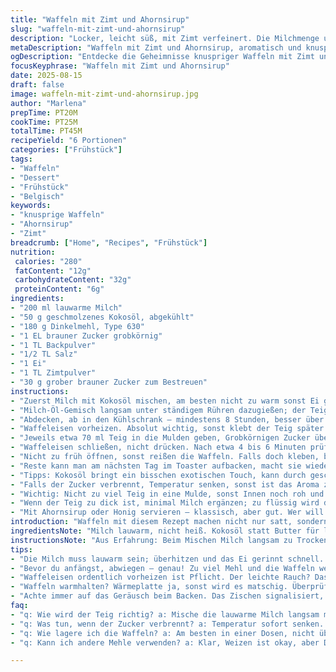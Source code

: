 ```yaml
---
title: "Waffeln mit Zimt und Ahornsirup"
slug: "waffeln-mit-zimt-und-ahornsirup"
description: "Locker, leicht süß, mit Zimt verfeinert. Die Milchmenge um 20 % reduziert, Butter durch geschmolzenes Kokosöl ersetzt. Statt Weizenmehl benutze ich Dinkelmehl, kann man aber auch halb Vollkorn nehmen. Hefe durch Backpulver ersetzt für schnellere Zubereitung. Zuckerperl ersetzt durch groben braunen Zucker, bringt eine karamellige Note. Teig muss kalt ruhen, leicht klebrig; die Zimt-Variante verströmt beim Backen ein Aroma, das die Küche füllt. Goldbraun, außen knusprig, innen fluffig. Nach dem Backen mit butterzartem Ahornsirup servieren. Achtung: Zucker oft zu früh zugegeben, sonst verbrennt er schnell. Timing gelernt durch rumprobieren, wichtig: gut vorheizen, Waffeleisen nicht überfüllen."
metaDescription: "Waffeln mit Zimt und Ahornsirup, aromatisch und knusprig, perfekt für jeden Anlass und ein Genuss für jeden Gaumen."
ogDescription: "Entdecke die Geheimnisse knuspriger Waffeln mit Zimt und Ahornsirup, ein Genuss für alle, die das Besondere mögen."
focusKeyphrase: "Waffeln mit Zimt und Ahornsirup"
date: 2025-08-15
draft: false
image: waffeln-mit-zimt-und-ahornsirup.jpg
author: "Marlena"
prepTime: PT20M
cookTime: PT25M
totalTime: PT45M
recipeYield: "6 Portionen"
categories: ["Frühstück"]
tags:
- "Waffeln"
- "Dessert"
- "Frühstück"
- "Belgisch"
keywords:
- "knusprige Waffeln"
- "Ahornsirup"
- "Zimt"
breadcrumb: ["Home", "Recipes", "Frühstück"]
nutrition: 
 calories: "280"
 fatContent: "12g"
 carbohydrateContent: "32g"
 proteinContent: "6g"
ingredients:
- "200 ml lauwarme Milch"
- "50 g geschmolzenes Kokosöl, abgekühlt"
- "180 g Dinkelmehl, Type 630"
- "1 EL brauner Zucker grobkörnig"
- "1 TL Backpulver"
- "1/2 TL Salz"
- "1 Ei"
- "1 TL Zimtpulver"
- "30 g grober brauner Zucker zum Bestreuen"
instructions:
- "Zuerst Milch mit Kokosöl mischen, am besten nicht zu warm sonst Ei gerinnt schnell. Dann Mehl mit Zucker, Backpulver, Salz und Zimt in einer Schüssel vermengen. Ei zufügen, alles mit Schneebesen grob vermengen, nicht zu viel rühren, Klümpchen stören nicht."
- "Milch-Öl-Gemisch langsam unter ständigem Rühren dazugießen; der Teig darf leicht dickflüssig und klumpig sein. Keine Sorge, das ergibt beim Backen eine locker-knusprige Oberfläche."
- "Abdecken, ab in den Kühlschrank – mindestens 8 Stunden, besser über Nacht. Kälte sorgt für zuverlässige Textur, man merkt wie er etwas an Volumen gewinnt."
- "Waffeleisen vorheizen. Absolut wichtig, sonst klebt der Teig später. Ideale Temperatur erkannt an leichtem Rauchen und surrendem Klang."
- "Jeweils etwa 70 ml Teig in die Mulden geben, Grobkörnigen Zucker über jede Portion streuen. Der Zucker karamellisiert rauchig-süß und gibt diese spezielle Knusprigkeit."
- "Waffeleisen schließen, nicht drücken. Nach etwa 4 bis 6 Minuten prüfen. Goldbraune Farbe, riechender Zimt und knackiger Rand – Zeichen für fertig."
- "Nicht zu früh öffnen, sonst reißen die Waffeln. Falls doch kleben, besser mit dünnem Holzspatel lösen. Wärmeplatte zum Warmhalten verwenden, sonst werden sie schnell weich."
- "Reste kann man am nächsten Tag im Toaster aufbacken, macht sie wieder knusprig."
- "Tipps: Kokosöl bringt ein bisschen exotischen Touch, kann durch geschmolzene Butter ersetzt werden. Zimt ist optional, aber eben diese Note macht’s spannend. Backpulver funktioniert schneller als Hefe, so geht es spontaner, ist aber ein anderer Geschmack."
- "Falls der Zucker verbrennt, Temperatur senken, sonst ist das Aroma zu bitter."
- "Wichtig: Nicht zu viel Teig in eine Mulde, sonst Innen noch roh und außen schon verbrannt."
- "Wenn der Teig zu dick ist, minimal Milch ergänzen; zu flüssig wird die Waffel zäh."
- "Mit Ahornsirup oder Honig servieren – klassisch, aber gut. Wer will probiert auch eine Prise Chilipulver für Umami-Effekt."
introduction: "Waffeln mit diesem Rezept machen nicht nur satt, sondern erweitern deinen Geschmacks-Horizont. Nicht klassisch süß, sondern mit einer Prise Zimt und der karamelligen Knusprigkeit vom braunen Zucker. Die Kombination von Kokosöl und Dinkelmehl sorgt für eine ganz leichte Textur, die trotzdem Stand hat. Backpulver macht es fix, das Teigruhezutun erschwert aber nicht nur das Handling, sondern entwickelt Geschmack. Wer keine Hefe mag oder keinen Platz hat, liegt hier richtig. Wichtig: das Waffeleisen muss auf Temperatur sein, der Zucker der Zaubertrick für goldberandete Waffeln. Schritt für Schritt probieren, am besten über Nacht ruhen lassen. Dann Folgendes hören: ein leichtes Zischen, der Duft von Zimt zieht durch die Küche, goldene Kruste. Mehr als nur ein Frühstück, fast schon ein Ritual."
ingredientsNote: "Milch lauwarm, nicht heiß. Kokosöl statt Butter für leichte, etwas exotische Note. Dinkelmehl gibt Struktur, Umstieg von Weizen kein Problem. Brauner Zucker grob wegen Karamell – feiner bringt weniger Crunch. Backpulver beschleunigt Aufgehen, keine Hefe nötig, spart Zeit. Zimt bringt Wärme, harmoniert mit Ahornsirup. Salz nicht weglassen, sonst fade. Ein Ei für Bindung und Lockerheit. Teig nicht zu glatt rühren – etwas Klumpen = Textur. Zucker zum Bestreuen oberflächlich, sonst verbrennt er oder macht hart."
instructionsNote: "Aus Erfahrung: Beim Mischen Milch langsam zu Trockenmasse, erst Ei unterheben, damit Temperatur stimmt. Teig nie zu stark rühren, sonst glutenaktivität zu hoch, Waffeln zäh. Ruhezeit im Kühlschrank ist Pflicht, gibt Zeit zum Reifen und bessere Konsistenz. Waffeleisen stark vorheizen – das Geräusch ändert sich, Rauchzeichen geben den richtigen Moment an. Teig nicht zu dick in Mulden geben, etwa 70 ml, sonst innere Stellen roh. Grober Zucker macht die Überraschung beim Backen, karamellisiert schön. Nicht zu früh öffnen, sonst Reißen und Kleben. Wenn Zutaten fehlen – Buttermilch für Milch, oder geschmolzene Butter statt Kokosöl. Zimt kann ersetzt werden durch Vanillepulver für andere Noten. Nach dem Backen warm stellen, sonst weicher. Alle Waffeln nicht aufeinandertürmen, sonst dampfen sie durch. Für spätere Freude im Toaster aufbacken."
tips:
- "Die Milch muss lauwarm sein; überhitzen und das Ei gerinnt schnell. Kokosöl? Exotisch, ja. Butter ist auch okay. Aroma ändert sich. Gerade Dinkelmehl bringt mehr Biss als Weizen. Vollkorn mischen, etwa 50%. Grober Zucker ist DER Schlüssel für das Knistern. Feiner Zucker? Vergiss es, das ist zäh."
- "Bevor du anfängst, abwiegen – genau! Zu viel Mehl und die Waffeln werden klebrig. Zu wenig und sie sind fest. Klümpchen im Teig sind nicht dein Feind; beim Backen verschwinden die. Denke an die Ruhezeit – sie ist entscheidend für das richtige Ergebnis. Kühlschrank über Nacht ist der Gamechanger."
- "Waffeleisen ordentlich vorheizen ist Pflicht. Der leichte Rauch? Das ist das Zeichen. Je etwa 70 ml Teig in die Mulde, nicht überfüllen. Der Zucker kräuselt sich beim Backen, die Kruste wird crunchy. Nicht zu früh öffnen; sonst bleibt deine Waffel an der Form kleben."
- "Waffeln warmhalten? Wärmeplatte ja, sonst wird es matschig. Überprüfen, ob der Zucker nicht zu schnell verbrennt. Temperatur senken, wenn nötig. Reste? Im Toaster aufbacken, wird wieder knusprig. Denk daran: Zimt ist optional. Vanillepulver bringt eine andere Note."
- "Achte immer auf das Geräusch beim Backen. Das Zischen signalisiert, dass der Zucker karamellisiert. Die Farbe muss goldbraun sein. Wenn alles passt, riecht die ganze Küche nach Zimt und Gebäck. Verwende immer eine gute Qualität beim Zyrlat, das macht den Unterschied."
faq:
- "q: Wie wird der Teig richtig? a: Mische die lauwarme Milch langsam mit den trockenen Zutaten. Klümpchen sind okay; sichere Bindung wird beim Backen. Vermeide zu viel Rühren, sonst wird zäh."
- "q: Was tun, wenn der Zucker verbrennt? a: Temperatur sofort senken. Kontrolle ist wichtig. Alternativ, gehe mit dem Zucker etwas sparsamer um, sonst bitterer Geschmack."
- "q: Wie lagere ich die Waffeln? a: Am besten in einer Dosen, nicht übereinander stapeln. Warmhalten ist ideal. Später einfach im Toaster aufbacken. Das hilft, weichere Textur zu vermeiden."
- "q: Kann ich andere Mehle verwenden? a: Klar, Weizen ist okay, aber Dinkel bringt mehr Geschmack. Vollkorn geht auch, einfach richtig abwiegen. Achten auf Flüssigkeitsbalance; nicht übertreiben."

---
```

